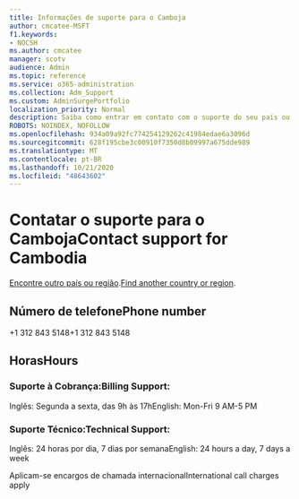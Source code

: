 ```yaml
---
title: Informações de suporte para o Camboja
author: cmcatee-MSFT
f1.keywords:
- NOCSH
ms.author: cmcatee
manager: scotv
audience: Admin
ms.topic: reference
ms.service: o365-administration
ms.collection: Adm_Support
ms.custom: AdminSurgePortfolio
localization_priority: Normal
description: Saiba como entrar em contato com o suporte do seu país ou região.
ROBOTS: NOINDEX, NOFOLLOW
ms.openlocfilehash: 934a09a92fc774254129262c41984edae6a3096d
ms.sourcegitcommit: 628f195cbe3c00910f7350d8b09997a675dde989
ms.translationtype: MT
ms.contentlocale: pt-BR
ms.lasthandoff: 10/21/2020
ms.locfileid: "48643602"
---
```

# <a name="contact-support-for-cambodia"></a><span data-ttu-id="61e4c-103">Contatar o suporte para o Camboja</span><span class="sxs-lookup"><span data-stu-id="61e4c-103">Contact support for Cambodia</span></span>

<span data-ttu-id="61e4c-104">[Encontre outro país ou região](../contact-support-for-business-products.md).</span><span class="sxs-lookup"><span data-stu-id="61e4c-104">[Find another country or region](../contact-support-for-business-products.md).</span></span>

## <a name="phone-number"></a><span data-ttu-id="61e4c-105">Número de telefone</span><span class="sxs-lookup"><span data-stu-id="61e4c-105">Phone number</span></span>
<span data-ttu-id="61e4c-106">+1 312 843 5148</span><span class="sxs-lookup"><span data-stu-id="61e4c-106">+1 312 843 5148</span></span>

## <a name="hours"></a><span data-ttu-id="61e4c-107">Horas</span><span class="sxs-lookup"><span data-stu-id="61e4c-107">Hours</span></span>
### <a name="billing-support"></a><span data-ttu-id="61e4c-108">Suporte à Cobrança:</span><span class="sxs-lookup"><span data-stu-id="61e4c-108">Billing Support:</span></span>

<span data-ttu-id="61e4c-109">Inglês: Segunda a sexta, das 9h às 17h</span><span class="sxs-lookup"><span data-stu-id="61e4c-109">English: Mon-Fri 9 AM-5 PM</span></span>

### <a name="technical-support"></a><span data-ttu-id="61e4c-110">Suporte Técnico:</span><span class="sxs-lookup"><span data-stu-id="61e4c-110">Technical Support:</span></span>

<span data-ttu-id="61e4c-111">Inglês: 24 horas por dia, 7 dias por semana</span><span class="sxs-lookup"><span data-stu-id="61e4c-111">English: 24 hours a day, 7 days a week</span></span>

<span data-ttu-id="61e4c-112">Aplicam-se encargos de chamada internacional</span><span class="sxs-lookup"><span data-stu-id="61e4c-112">International call charges apply</span></span>
